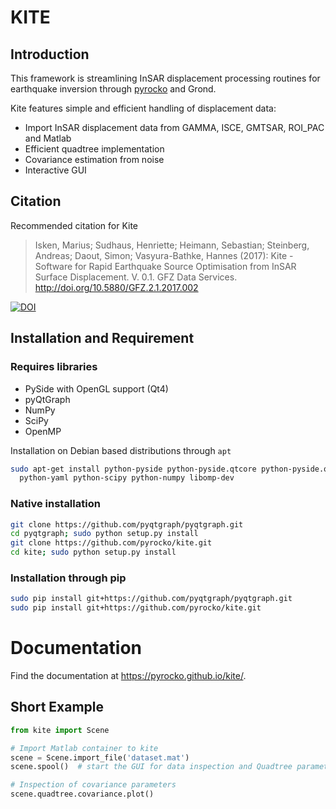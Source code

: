 # KITE
## Introduction
This framework is streamlining InSAR displacement processing routines for earthquake inversion through [pyrocko](http://www.pyrocko.org) and Grond.

Kite features simple and efficient handling of displacement data:

* Import InSAR displacement data from GAMMA, ISCE, GMTSAR, ROI_PAC and Matlab
* Efficient quadtree implementation
* Covariance estimation from noise
* Interactive GUI

## Citation
Recommended citation for Kite

> Isken, Marius; Sudhaus, Henriette; Heimann, Sebastian; Steinberg, Andreas; Daout, Simon; Vasyura-Bathke, Hannes (2017): Kite - Software for Rapid Earthquake Source Optimisation from InSAR Surface Displacement. V. 0.1. GFZ Data Services. http://doi.org/10.5880/GFZ.2.1.2017.002

[![DOI](https://img.shields.io/badge/DOI-10.5880%2FGFZ.2.1.2017.002-blue.svg)](http://doi.org/10.5880/GFZ.2.1.2017.002)


## Installation and Requirement

### Requires libraries

* PySide with OpenGL support (Qt4)
* pyQtGraph
* NumPy
* SciPy
* OpenMP

Installation on Debian based distributions through `apt`

```sh
sudo apt-get install python-pyside python-pyside.qtcore python-pyside.qtopengl\
  python-yaml python-scipy python-numpy libomp-dev
```

### Native installation

```sh
git clone https://github.com/pyqtgraph/pyqtgraph.git
cd pyqtgraph; sudo python setup.py install
git clone https://github.com/pyrocko/kite.git
cd kite; sudo python setup.py install
```

### Installation through pip

```sh
sudo pip install git+https://github.com/pyqtgraph/pyqtgraph.git
sudo pip install git+https://github.com/pyrocko/kite.git
```

# Documentation
Find the documentation at https://pyrocko.github.io/kite/.

## Short Example
```python
from kite import Scene

# Import Matlab container to kite
scene = Scene.import_file('dataset.mat')
scene.spool()  # start the GUI for data inspection and Quadtree parametrisation

# Inspection of covariance parameters
scene.quadtree.covariance.plot()
```
